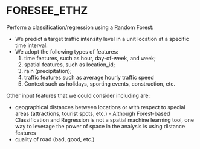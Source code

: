 # FORESEE_ETHZ

Perform a classification/regression using a Random Forest:
- We predict a target traffic intensity level in a unit location at a specific time interval. 
- We adopt the following types of features: 
  1) time features, such as hour, day-of-week, and week; 
  2) spatial features, such as location_id; 
  3) rain (precipitation); 
  4) traffic features such as average hourly traffic speed
  5) Context such as holidays, sporting events, construction, etc.  

Other input features that we could consider including are:
- geographical distances between locations or with respect to special areas (attractions, tourist spots, etc.) - Although Forest-based Classification and Regression is not a spatial machine learning tool, one way to leverage the power of space in the  analysis is using distance features
- quality of road (bad, good, etc.)
